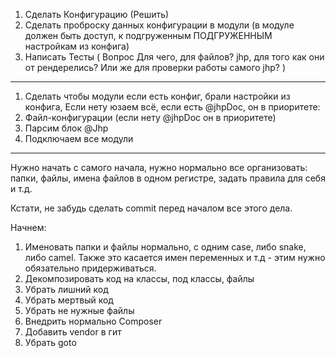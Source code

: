 1. Сделать Конфигурацию (Решить)
2. Сделать проброску данных конфигурации в модули (в модуле должен быть доступ, к подгруженным ПОДГРУЖЕННЫМ настройкам из конфига)
3. Написать Тесты (
	Вопрос Для чего, для файлов? jhp, для того как они от рендерелись?
	Или же для проверки работы самого jhp?
)

---

1. Сделать чтобы модули если есть конфиг, брали настройки из конфига, Если нету юзаем всё, если есть @jhpDoc, он в приоритете:
  1. Файл-конфигурации (если нету @jhpDoc он в приоритете)
  2. Парсим блок @Jhp
  3. Подключаем все модули

-----

Нужно начать с самого начала, нужно нормально все организовать: папки, файлы, имена файлов в одном регистре, задать правила для себя и т.д. 

Кстати, не забудь сделать commit перед началом все этого дела.

Начнем:
1. Именовать папки и файлы нормально, с одним case, либо snake, либо camel. Также это касается имен переменных и т.д - этим нужно обязательно придерживаться.
2. Декомпозировать код на классы, под классы, файлы
3. Убрать лишний код
4. Убрать мертвый код
5. Убрать не нужные файлы
6. Внедрить нормально Composer
7. Добавить vendor в гит
8. Убрать goto
  



